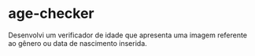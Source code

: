 # age-checker
Desenvolvi um verificador de idade que apresenta uma imagem referente ao gênero ou data de nascimento inserida.
